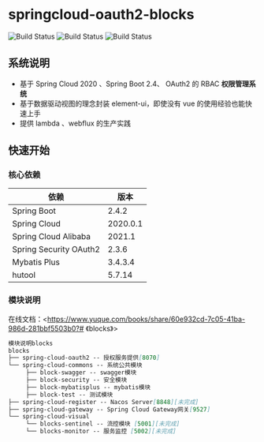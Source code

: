 # springcloud-oauth2-blocks
![Build Status](https://img.shields.io/badge/blocks-1.0-success.svg) ![Build Status](https://img.shields.io/badge/Spring%20cloud-2020-blue.svg) ![Build Status](https://img.shields.io/badge/SpringBoot-2.4-blue.svg) 
## 系统说明

- 基于 Spring Cloud 2020 、Spring Boot 2.4、 OAuth2 的 RBAC **权限管理系统**
- 基于数据驱动视图的理念封装 element-ui，即使没有 vue 的使用经验也能快速上手
- 提供 lambda 、webflux 的生产实践

## 快速开始

### 核心依赖

| 依赖                   | 版本     |
| ---------------------- | -------- |
| Spring Boot            | 2.4.2    |
| Spring Cloud           | 2020.0.1 |
| Spring Cloud Alibaba   | 2021.1   |
| Spring Security OAuth2 | 2.3.6    |
| Mybatis Plus           | 3.4.3.4  |
| hutool                 | 5.7.14   |
### 模块说明
在线文档：<https://www.yuque.com/books/share/60e932cd-7c05-41ba-986d-281bbf5503b0?# 《blocks》>
```markdown
模块说明blocks    
blocks
├── spring-cloud-oauth2 -- 授权服务提供[8070] 
└── spring-cloud-commons -- 系统公共模块
     ├── block-swagger -- swagger模块
     ├── block-security -- 安全模块
     ├── block-mybatisplus -- mybatis模块
     ├── block-test -- 测试模块
├── spring-cloud-register -- Nacos Server[8848][未完成]
├── spring-cloud-gateway -- Spring Cloud Gateway网关[9527]
└── spring-cloud-visual
     └── blocks-sentinel -- 流控模块 [5001][未完成]
     └── blocks-monitor -- 服务监控 [5002][未完成]
```
